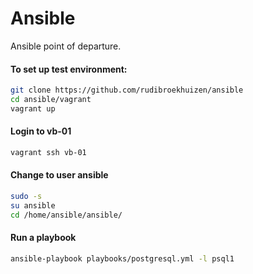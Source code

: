 # Ansible

Ansible point of departure.

#### To set up test environment:

```bash
git clone https://github.com/rudibroekhuizen/ansible
cd ansible/vagrant
vagrant up
```

#### Login to vb-01
```bash
vagrant ssh vb-01
```

#### Change to user ansible
```bash
sudo -s
su ansible
cd /home/ansible/ansible/
```


#### Run a playbook
```bash
ansible-playbook playbooks/postgresql.yml -l psql1
```
